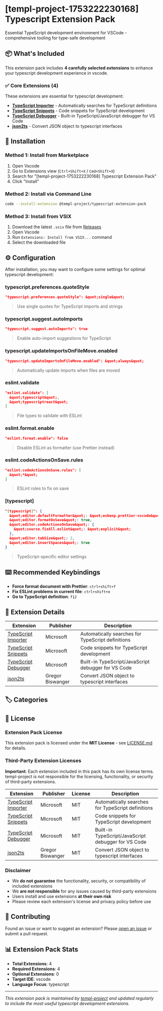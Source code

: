 # [templ-project-1753222230168] Typescript Extension Pack

Essential TypeScript development environment for VSCode - comprehensive tooling for type-safe development

## 📦 What's Included

This extension pack includes **4 carefully selected extensions** to enhance your typescript development experience in vscode.

### ✅ Core Extensions (4)

These extensions are essential for typescript development:

- **[TypeScript Importer](https://marketplace.visualstudio.com/items?itemName&#x3D;ms-vscode.vscode-typescript-next)** - Automatically searches for TypeScript definitions
- **[TypeScript Snippets](https://marketplace.visualstudio.com/items?itemName&#x3D;ms-vscode.vscode-typescript-next)** - Code snippets for TypeScript development
- **[TypeScript Debugger](https://marketplace.visualstudio.com/items?itemName&#x3D;ms-vscode.js-debug)** - Built-in TypeScript/JavaScript debugger for VS Code
- **[json2ts](https://marketplace.visualstudio.com/items?itemName&#x3D;GregorBiswanger.json2ts)** - Convert JSON object to typescript interfaces


## 🚀 Installation

### Method 1: Install from Marketplace
1. Open Vscode
2. Go to Extensions view (`Ctrl+Shift+X` / `Cmd+Shift+X`)
3. Search for "[templ-project-1753222230168] Typescript Extension Pack"
4. Click "Install"

### Method 2: Install via Command Line
```bash
code --install-extension @templ-project/typescript-extension-pack
```

### Method 3: Install from VSIX
1. Download the latest `.vsix` file from [Releases](https://github.com/templ-project/vscode-extensions/releases)
2. Open Vscode
3. Run `Extensions: Install from VSIX...` command
4. Select the downloaded file

## ⚙️ Configuration

After installation, you may want to configure some settings for optimal typescript development:

### typescript.preferences.quoteStyle
```json
"typescript.preferences.quoteStyle": &quot;single&quot;
```
> Use single quotes for TypeScript imports and strings

### typescript.suggest.autoImports
```json
"typescript.suggest.autoImports": true
```
> Enable auto-import suggestions for TypeScript

### typescript.updateImportsOnFileMove.enabled
```json
"typescript.updateImportsOnFileMove.enabled": &quot;always&quot;
```
> Automatically update imports when files are moved

### eslint.validate
```json
"eslint.validate": [
  &quot;typescript&quot;,
  &quot;typescriptreact&quot;
]
```
> File types to validate with ESLint

### eslint.format.enable
```json
"eslint.format.enable": false
```
> Disable ESLint as formatter (use Prettier instead)

### eslint.codeActionsOnSave.rules
```json
"eslint.codeActionsOnSave.rules": [
  &quot;*&quot;
]
```
> ESLint rules to fix on save

### [typescript]
```json
"[typescript]": {
  &quot;editor.defaultFormatter&quot;: &quot;esbenp.prettier-vscode&quot;,
  &quot;editor.formatOnSave&quot;: true,
  &quot;editor.codeActionsOnSave&quot;: {
    &quot;source.fixAll.eslint&quot;: &quot;explicit&quot;
  },
  &quot;editor.tabSize&quot;: 2,
  &quot;editor.insertSpaces&quot;: true
}
```
> TypeScript-specific editor settings


## ⌨️ Recommended Keybindings

- **Force format document with Prettier**: `ctrl+shift+f`
- **Fix ESLint problems in current file**: `ctrl+shift+e`
- **Go to TypeScript definition**: `f12`

## 📝 Extension Details

| Extension | Publisher | Description |
|-----------|-----------|-------------|
| [TypeScript Importer](https://marketplace.visualstudio.com/items?itemName&#x3D;ms-vscode.vscode-typescript-next) | Microsoft | Automatically searches for TypeScript definitions |
| [TypeScript Snippets](https://marketplace.visualstudio.com/items?itemName&#x3D;ms-vscode.vscode-typescript-next) | Microsoft | Code snippets for TypeScript development |
| [TypeScript Debugger](https://marketplace.visualstudio.com/items?itemName&#x3D;ms-vscode.js-debug) | Microsoft | Built-in TypeScript/JavaScript debugger for VS Code |
| [json2ts](https://marketplace.visualstudio.com/items?itemName&#x3D;GregorBiswanger.json2ts) | Gregor Biswanger | Convert JSON object to typescript interfaces |

## 🏷️ Categories



## 📄 License

### Extension Pack License
This extension pack is licensed under the **MIT License** - see [LICENSE.md](https://github.com/templ-project/vscode-extensions/blob/main/packages/vscode/typescript/LICENSE.md) for details.

### Third-Party Extension Licenses
**Important**: Each extension included in this pack has its own license terms. templ-project is not responsible for the licensing, functionality, or security of third-party extensions.

| Extension | Publisher | License | Description |
|-----------|-----------|---------|-------------|
| [TypeScript Importer](https://marketplace.visualstudio.com/items?itemName&#x3D;ms-vscode.vscode-typescript-next) | Microsoft | MIT | Automatically searches for TypeScript definitions |
| [TypeScript Snippets](https://marketplace.visualstudio.com/items?itemName&#x3D;ms-vscode.vscode-typescript-next) | Microsoft | MIT | Code snippets for TypeScript development |
| [TypeScript Debugger](https://marketplace.visualstudio.com/items?itemName&#x3D;ms-vscode.js-debug) | Microsoft | MIT | Built-in TypeScript/JavaScript debugger for VS Code |
| [json2ts](https://marketplace.visualstudio.com/items?itemName&#x3D;GregorBiswanger.json2ts) | Gregor Biswanger | MIT | Convert JSON object to typescript interfaces |

### Disclaimer
- We **do not guarantee** the functionality, security, or compatibility of included extensions
- We **are not responsible** for any issues caused by third-party extensions
- Users install and use extensions **at their own risk**
- Please review each extension's license and privacy policy before use

## 🤝 Contributing

Found an issue or want to suggest an extension? Please [open an issue](https://github.com/templ-project/vscode-extensions/issues) or submit a pull request.

## 📊 Extension Pack Stats

- **Total Extensions**: 4
- **Required Extensions**: 4
- **Optional Extensions**: 0
- **Target IDE**: vscode
- **Language Focus**: typescript

---

*This extension pack is maintained by [templ-project](https://github.com/templ-project) and updated regularly to include the most useful typescript development extensions.*
